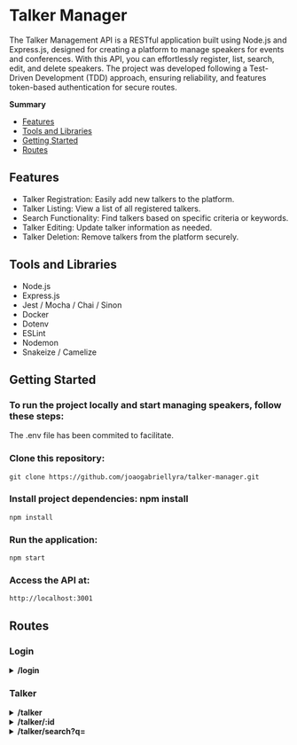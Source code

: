 # Talker Manager
The Talker Management API is a RESTful application built using Node.js and Express.js, designed for creating a platform to manage speakers for events and conferences. With this API, you can effortlessly register, list, search, edit, and delete speakers. The project was developed following a Test-Driven Development (TDD) approach, ensuring reliability, and features token-based authentication for secure routes.

**Summary**
- [Features](#features)
- [Tools and Libraries](#tools-and-libraries)
- [Getting Started](#getting-started)
- [Routes](#routes)

## Features
* Talker Registration: Easily add new talkers to the platform.
* Talker Listing: View a list of all registered talkers.
* Search Functionality: Find talkers based on specific criteria or keywords.
* Talker Editing: Update talker information as needed.
* Talker Deletion: Remove talkers from the platform securely.

## Tools and Libraries
* Node.js
* Express.js
* Jest / Mocha / Chai / Sinon
* Docker
* Dotenv
* ESLint
* Nodemon
* Snakeize / Camelize

## Getting Started
### To run the project locally and start managing speakers, follow these steps:
The .env file has been commited to facilitate.


### Clone this repository:
```
git clone https://github.com/joaogabriellyra/talker-manager.git
```
### Install project dependencies: npm install
```
npm install
```
### Run the application:
```
npm start
```
### Access the API at:
```
http://localhost:3001
```

## Routes
### Login
<details>
<summary><b>/login</b></summary>
<br />

- POST: Retrieve a token for authorization to use the talker route:
```
{
  "email": "jgabriellyra@gmail.com",
  "password": "12345678"
}
```
![login](https://i.ibb.co/Vqbvgjy/Captura-de-tela-de-2023-09-28-02-30-31.png)
</details>

### Talker
<details>
<summary><b>/talker</b></summary>
<br />

- GET: Retrieve a list of all talkers.:
```
[
  {
    "name": "Henrique Albuquerque",
    "age": 62,
    "id": 1,
    "talk": {
      "watchedAt": "23/10/2020",
      "rate": 5
    }
  },
  {
    "name": "Heloísa Albuquerque",
    "age": 67,
    "id": 2,
    "talk": {
      "watchedAt": "23/10/2020",
      "rate": 5
    }
  },
  {
    "name": "Ricardo Xavier Filho",
    "age": 33,
    "id": 3,
    "talk": {
      "watchedAt": "23/10/2020",
      "rate": 5
    }
  },
  {
    "name": "Marcos Costa",
    "age": 24,
    "id": 4,
    "talk": {
      "watchedAt": "23/10/2020",
      "rate": 5
    }
  }
]
```

- POST: Register a new talker.
```
  {
    "name": "Gaules",
    "age": 39,
    "talk": {
      "watchedAt": "28/09/2023",
      "rate": 5
    }
  }
```
![Gaules](https://i.ibb.co/F0KKXXp/Captura-de-tela-de-2023-09-28-02-59-22.png)
</details>
<details>
<summary><b>/talker/:id</b></summary>
<br />

- GET: Retrieve a specific talker by ID.
```
{
  "name": "Henrique Albuquerque",
  "age": 62,
  "id": 1,
  "talk": {
    "watchedAt": "23/10/2020",
    "rate": 5
  }
}
```


- PUT: Update an existing talker by ID.
  - It expects a JSON object to be passed to the request and the token.

![New talker](https://i.ibb.co/jHscQv5/Captura-de-tela-de-2023-09-28-02-32-30.png)
![New talker](https://i.ibb.co/DfrdMWN/Captura-de-tela-de-2023-09-28-02-32-15.png)
- DELETE: Delete a talker by ID.
</details>

<details>
<summary><b>/talker/search?q=</b></summary>
<br />

- GET: /talker/search/:query: Search for talkers based on a query.

```
http://localhost:3001/talker/search?q=Clóvis
```
![Talker query](https://i.ibb.co/FX1sjNh/Captura-de-tela-de-2023-09-28-02-53-12.png)
</details>

